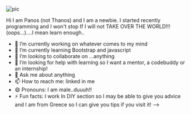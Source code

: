 ![pic](https://user-images.githubusercontent.com/71344555/93356048-a2b64c80-f836-11ea-914f-9ce011b3d67f.jpg)

Hi I am Panos (not Thanos) and I am a newbie. I started recently programming and I won't stop If I will not 
TAKE OVER THE WORLD!!!
(oops...)….I mean learn enough..
- 🔭 I’m currently working on whatever comes to my mind
- 🌱 I’m currently learning Bootstrap and javascript
- 👯 I’m looking to collaborate on ...anything
- 🤔 I’m looking for help with learning so I want a mentor, a codebuddy or an internship!
- 💬 Ask me about anything
- 📫 How to reach me: linked in me 
- 😄 Pronouns: I am male..duuuh!!
- ⚡ Fun facts: I work In DIY section so I may be able to give you advice and 
               I am from Greece so I can give you tips if you visit it!
-->
